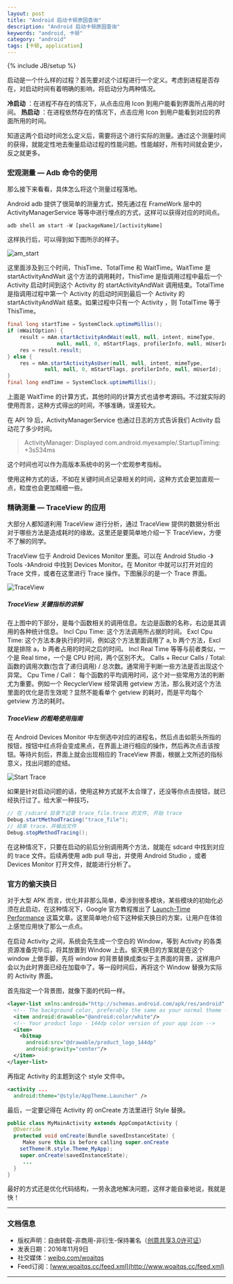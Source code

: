 ```yaml
---
layout: post
title: "Android 启动卡顿原因查询"
description: "Android 启动卡顿原因查询"
keywords: "android, 卡顿"
category: "android"
tags: [卡顿, application]
---
```

{% include JB/setup %}

启动是一个什么样的过程？首先要对这个过程进行一个定义。考虑到进程是否存在，对启动时间有着明确的影响，将启动分为两种情况。

**冷启动** ：在进程不存在的情况下，从点击应用 Icon 到用户能看到界面所占用的时间。
**热启动** ：在进程依然存在的情况下，点击应用 Icon 到用户能看到对应的界面所用的时间。

<!--break-->

知道这两个启动时间怎么定义后，需要将这个进行实际的测量。通过这个测量时间的获得，就能定性地去衡量启动过程的性能问题。性能越好，所有时间就会更少，反之就更多。

### 宏观测量 — Adb 命令的使用

那么接下来看看，具体怎么将这个测量过程落地。

Android adb 提供了很简单的测量方式，预先通过在 FrameWork 层中的 ActivityManagerService 等等中进行埋点的方式，这样可以获得对应的时间点。

`adb shell am start -W [packageName]/[activityName]`

这样执行后，可以得到如下图所示的样子。

![am_start](http://o8p68x17d.bkt.clouddn.com/am_start.png)

这里面涉及到三个时间，ThisTime、TotalTime 和 WaitTime。WaitTime 是 startActivityAndWait 这个方法的调用耗时，ThisTime 是指调用过程中最后一个 Activity 启动时间到这个 Activity 的 startActivityAndWait 调用结束。TotalTime 是指调用过程中第一个 Activity 的启动时间到最后一个 Activity 的 startActivityAndWait 结束。如果过程中只有一个 Activity ，则 TotalTime 等于 ThisTime。

```java
final long startTime = SystemClock.uptimeMillis();
if (mWaitOption) {
    result = mAm.startActivityAndWait(null, null, intent, mimeType,
                null, null, 0, mStartFlags, profilerInfo, null, mUserId);
    res = result.result;
} else {
    res = mAm.startActivityAsUser(null, null, intent, mimeType,
            null, null, 0, mStartFlags, profilerInfo, null, mUserId);
}
final long endTime = SystemClock.uptimeMillis();
```

上面是 WaitTime 的计算方式，其他时间的计算方式也请参考源码。不过就实际的使用而言，这种方式得出的时间，不够准确，误差较大。

在 API 19 后，ActivityManagerService 也通过日志的方式告诉我们 Activity 启动花了多少时间。

> ActivityManager: Displayed com.android.myexample/.StartupTiming: +3s534ms

这个时间也可以作为高版本系统中的另一个宏观参考指标。

使用这种方式的话，不如在关键时间点记录相关的时间，这种方式会更加直观一点，粒度也会更加精细一些。

### 精确测量 — TraceView 的应用
大部分人都知道利用 TraceView 进行分析，通过 TraceView 提供的数据分析出对于哪些方法是造成耗时的缘故。这里还是要简单地介绍一下 TraceView，方便不了解的同学。

TraceView 位于 Android Devices Monitor 里面。可以在 Android Studio -》Tools -》Android 中找到 Devices Monitor。在 Monitor 中就可以打开对应的 Trace 文件，或者在这里进行 Trace 操作。下图展示的是一个 Trace 界面。

![TraceView](http://o8p68x17d.bkt.clouddn.com/traceview.png)

##### TraceView 关键指标的讲解
在上图中的下部分，是每个函数相关的调用信息。左边是函数的名称，右边是其调用的各种统计信息。
Incl Cpu Time: 这个方法调用所占据的时间。
Excl Cpu Time: 这个方法本身执行的时间，例如这个方法里面调用了 a, b 两个方法，Excl 就是排除 a，b 两者占用的时间之后的时间。
Incl Real Time 等等与前者类似，一个是 Real time，一个是 CPU 时间，两个区别不大。
Calls + Recur Calls / Total: 函数的调用次数(包含了递归调用) / 总次数。通常用于判断一些方法是否出现这个异常。
Cpu Time / Call： 每个函数的平均调用时间，这个对一些常用方法的判断尤为重要。例如一个 RecyclerView 经常调用 getview 方法，那么我对这个方法里面的优化是否生效呢？显然不能看单个 getview 的耗时，而是平均每个 getview 方法的耗时。

##### TraceView 的粗略使用指南
在 Android Devices Monitor 中左侧选中对应的进程名，然后点击如箭头所指的按钮，按钮中红点将会变成黑点，在界面上进行相应的操作，然后再次点击该按钮。等待片刻后，界面上就会出现相应的 TraceView 界面，根据上文所述的指标意义，找出问题的症结。

![Start Trace](http://o8p68x17d.bkt.clouddn.com/start_trace.png)

如果是针对启动问题的话，使用这种方式就不太合理了，还没等你点击按钮，就已经执行过了。给大家一种技巧，

```java
// 在 /sdcard 目录下记录 trace_file.trace 的文件, 开始 trace
Debug.startMethodTracing("trace_file");
// 结束 trace，并输出文件
Debug.stopMethodTracing();
```

在这种情况下，只要在启动的前后分别调用两个方法，就能在 sdcard 中找到对应的 trace 文件。后续再使用 adb pull 导出，并使用 Android Studio ，或者 Devices Monitor 打开文件，就能进行分析了。

### 官方的偷天换日

对于大型 APK 而言，优化并非那么简单，牵涉到很多模块，某些模块的初始化必须在此启动，在这种情况下，Google 官方教程推出了 [Launch-Time Performance](https://developer.android.com/topic/performance/launch-time.html) 这篇文章。这里简单地介绍下这种偷天换日的方案，让用户在体验上感觉应用快了那么一点点。

在启动 Activity 之间，系统会先生成一个空白的 Window，等到 Activity 的各类资源准备完毕后，将其放置到 Window 上去。偷天换日的方案就是在这个 window 上做手脚，先将 window 的背景替换成类似于主界面的背景，这样用户会以为此时界面已经在加载中了。等一段时间后，再将这个 Window 替换为实际的 Activity 界面。

首先指定一个背景图，就像下面的代码一样。

```xml
<layer-list xmlns:android="http://schemas.android.com/apk/res/android" android:opacity="opaque">
  <!-- The background color, preferably the same as your normal theme -->
  <item android:drawable="@android:color/white"/>
  <!-- Your product logo - 144dp color version of your app icon -->
  <item>
    <bitmap
      android:src="@drawable/product_logo_144dp"
      android:gravity="center"/>
  </item>
</layer-list>
```

再指定 Activity 的主题到这个 style 文件中。

```xml
<activity ...
  android:theme="@style/AppTheme.Launcher" />
```

最后，一定要记得在 Activity 的 onCreate 方法里进行 Style 替换。

```java
public class MyMainActivity extends AppCompatActivity {
  @Override
  protected void onCreate(Bundle savedInstanceState) {
     Make sure this is before calling super.onCreate
    setTheme(R.style.Theme_MyApp);
    super.onCreate(savedInstanceState);
     ...
  }
}
```

最好的方式还是优化代码结构，一劳永逸地解决问题，这样才能自豪地说，我就是快！

------------------------

### 文档信息
* 版权声明：自由转载-非商用-非衍生-保持署名（[创意共享3.0许可证](http://creativecommons.org/licenses/by-nc-nd/3.0/deed.zh)）
* 发表日期：2016年11月9日
* 社交媒体：[weibo.com/woaitqs](http://weibo.com/woaitqs)
* Feed订阅：[www.woaitqs.cc/feed.xml](http://www.woaitqs.cc/feed.xml)

------------------------
